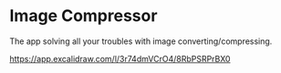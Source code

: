# Image Compressor

The app solving all your troubles with image converting/compressing.

https://app.excalidraw.com/l/3r74dmVCrO4/8RbPSRPrBX0
